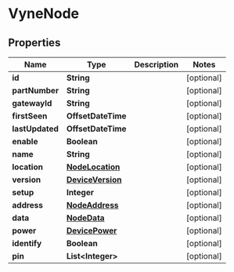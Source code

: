 

# VyneNode


## Properties

| Name | Type | Description | Notes |
|------------ | ------------- | ------------- | -------------|
|**id** | **String** |  |  [optional] |
|**partNumber** | **String** |  |  [optional] |
|**gatewayId** | **String** |  |  [optional] |
|**firstSeen** | **OffsetDateTime** |  |  [optional] |
|**lastUpdated** | **OffsetDateTime** |  |  [optional] |
|**enable** | **Boolean** |  |  [optional] |
|**name** | **String** |  |  [optional] |
|**location** | [**NodeLocation**](NodeLocation.md) |  |  [optional] |
|**version** | [**DeviceVersion**](DeviceVersion.md) |  |  [optional] |
|**setup** | **Integer** |  |  [optional] |
|**address** | [**NodeAddress**](NodeAddress.md) |  |  [optional] |
|**data** | [**NodeData**](NodeData.md) |  |  [optional] |
|**power** | [**DevicePower**](DevicePower.md) |  |  [optional] |
|**identify** | **Boolean** |  |  [optional] |
|**pin** | **List&lt;Integer&gt;** |  |  [optional] |



